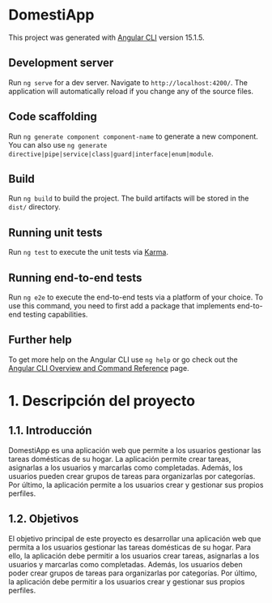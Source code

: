 # DomestiApp

This project was generated with [Angular CLI](https://github.com/angular/angular-cli) version 15.1.5.

## Development server

Run `ng serve` for a dev server. Navigate to `http://localhost:4200/`. The application will automatically reload if you change any of the source files.

## Code scaffolding

Run `ng generate component component-name` to generate a new component. You can also use `ng generate directive|pipe|service|class|guard|interface|enum|module`.

## Build

Run `ng build` to build the project. The build artifacts will be stored in the `dist/` directory.

## Running unit tests

Run `ng test` to execute the unit tests via [Karma](https://karma-runner.github.io).

## Running end-to-end tests

Run `ng e2e` to execute the end-to-end tests via a platform of your choice. To use this command, you need to first add a package that implements end-to-end testing capabilities.

## Further help

To get more help on the Angular CLI use `ng help` or go check out the [Angular CLI Overview and Command Reference](https://angular.io/cli) page.


# 1. Descripción del proyecto

## 1.1. Introducción

DomestiApp es una aplicación web que permite a los usuarios gestionar las tareas domésticas de su hogar. La aplicación permite crear tareas, asignarlas a los usuarios y marcarlas como completadas. Además, los usuarios pueden crear grupos de tareas para organizarlas por categorías. Por último, la aplicación permite a los usuarios crear y gestionar sus propios perfiles.

## 1.2. Objetivos

El objetivo principal de este proyecto es desarrollar una aplicación web que permita a los usuarios gestionar las tareas domésticas de su hogar. Para ello, la aplicación debe permitir a los usuarios crear tareas, asignarlas a los usuarios y marcarlas como completadas. Además, los usuarios deben poder crear grupos de tareas para organizarlas por categorías. Por último, la aplicación debe permitir a los usuarios crear y gestionar sus propios perfiles.

